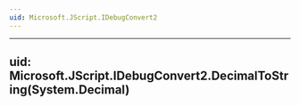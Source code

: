 ```yaml
---
uid: Microsoft.JScript.IDebugConvert2
---
```


---
uid: Microsoft.JScript.IDebugConvert2.DecimalToString(System.Decimal)
---
